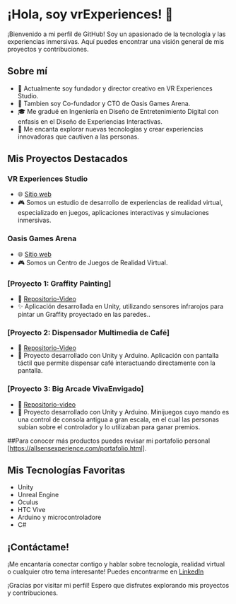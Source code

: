 # ¡Hola, soy vrExperiences! 👋

¡Bienvenido a mi perfil de GitHub! Soy un apasionado de la tecnología y las experiencias inmersivas. Aquí puedes encontrar una visión general de mis proyectos y contribuciones.

## Sobre mí

- 💼 Actualmente soy fundador y director creativo en VR Experiences Studio.
- 💼 Tambien soy Co-fundador y CTO de Oasis Games Arena.
- 🎓 Me gradué en Ingeniería en Diseño de Entretenimiento Digital con enfasis en el Diseño de Experiencias Interactivas.
- 🚀 Me encanta explorar nuevas tecnologías y crear experiencias innovadoras que cautiven a las personas.

## Mis Proyectos Destacados

### VR Experiences Studio
- 🌐 [Sitio web]((https://allsensexperience.com))
- 🎮 Somos un estudio de desarrollo de experiencias de realidad virtual, especializado en juegos, aplicaciones interactivas y simulaciones inmersivas.
### Oasis Games Arena
- 🌐 [Sitio web]((https://www.instagram.com/oasisgamesarena?utm_source=ig_web_button_share_sheet&igsh=ZDNlZDc0MzIxNw==))
- 🎮 Somos un Centro de Juegos de Realidad Virtual.

### [Proyecto 1: Graffity Painting]
- 📁 [Repositorio-Video](https://www.youtube.com/watch?v=ExnMEHLB4-s)
- ✨ Aplicación desarrollada en Unity, utilizando sensores infrarojos para pintar un Graffity proyectado en las paredes..

### [Proyecto 2: Dispensador Multimedia de Café]
- 📁 [Repositorio-Video](https://github.com/juan/proyecto-2](https://www.youtube.com/watch?v=-S9CboDLW5Y&t=1s))
- 🎨 Proyecto desarrollado con Unity y Arduino. Aplicación con pantalla táctil que permite dispensar café interactuando directamente con la pantalla.

### [Proyecto 3: Big Arcade VivaEnvigado]
- 📁 [Repositorio-video](https://www.youtube.com/watch?v=JfS6s6mvpBo)
- 🎨 Proyecto desarrollado con Unity y Arduino. Minijuegos cuyo mando es una control de consola antigua a gran escala, en el cual las personas subían sobre el controlador y lo utilizaban para ganar premios.

##Para conocer más productos puedes revisar mi portafolio personal [https://allsensexperience.com/portafolio.html]. 

## Mis Tecnologías Favoritas

- Unity
- Unreal Engine
- Oculus
- HTC Vive
- Arduino y microcontroladore
- C#

## ¡Contáctame!

¡Me encantaría conectar contigo y hablar sobre tecnología, realidad virtual o cualquier otro tema interesante! Puedes encontrarme en [LinkedIn]((https://www.linkedin.com/in/juan-esteban-alvarez-mesa/))

¡Gracias por visitar mi perfil! Espero que disfrutes explorando mis proyectos y contribuciones.

<!---
vrExperiencess/vrExperiencess is a ✨ special ✨ repository because its `README.md` (this file) appears on your GitHub profile.
You can click the Preview link to take a look at your changes.
--->
